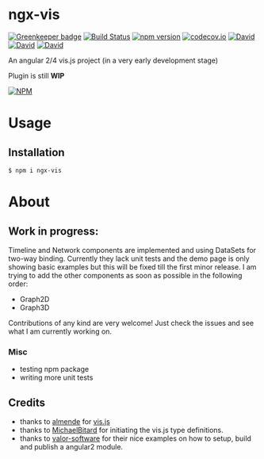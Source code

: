 # ngx-vis

[![Greenkeeper badge](https://badges.greenkeeper.io/paulhindenberg/ngx-vis.svg)](https://greenkeeper.io/)
[![Build Status](https://travis-ci.org/paulhindenberg/ngx-vis.svg?branch=develop)](https://travis-ci.org/paulhindenberg/ngx-vis)
[![npm version](https://badge.fury.io/js/ng2-vis.svg)](https://badge.fury.io/js/ng2-vis)
[![codecov.io](https://codecov.io/github/paulhindenberg/ngx-vis/coverage.svg?branch=master)](https://codecov.io/gh/paulhindenberg/ngx-vis?branch=master)
[![David](https://img.shields.io/david/paulhindenberg/ngx-vis.svg)]()
[![David](https://img.shields.io/david/dev/paulhindenberg/ngx-vis.svg)]()
[![David](https://img.shields.io/david/peer/paulhindenberg/ngx-vis.svg)]()

An angular 2/4 vis.js project (in a very early development stage)

Plugin is still **WIP**

[![NPM](https://nodei.co/npm/ngx-vis.png?downloads=true&downloadRank=true&stars=true)](https://nodei.co/npm/ngx-vis/)

# Usage




## Installation

```
$ npm i ngx-vis
```

# About

## Work in progress:
Timeline and Network components are implemented and using DataSets for two-way binding.
Currently they lack unit tests and the demo page is only showing basic examples but this will be fixed till the first minor release.
I am trying to add the other components as soon as possible in the following order:
* Graph2D
* Graph3D

Contributions of any kind are very welcome! Just check the issues and see what I am currently working on.

### Misc
* testing npm package
* writing more unit tests

## Credits
* thanks to [almende](https://github.com/almende) for [vis.js](http://visjs.org/)
* thanks to [MichaelBitard](https://github.com/agileek/typings-vis) for initiating the vis.js type definitions.
* thanks to [valor-software](https://github.com/valor-software) for their nice examples on how to setup, build and publish a angular2 module.
